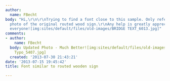 ```yaml
---
author:
  name: FBecht
body: "Hi,\r\n\r\nTrying to find a font close to this sample. Only reference os a
  photo of the original routed wood sign.\r\nAny help is greatly appreciated.\r\n\r\nThanks
  everyone![img:sites/default/files/old-images/BRIDGE TEXT_6013.jpg]"
comments:
- author:
    name: FBecht
  body: Updated Photo - Much Better![img:sites/default/files/old-images/Sign-Park
    Typo_5407.jpg]
  created: '2013-07-30 21:43:21'
date: '2013-07-15 19:45:42'
title: Font similar to routed wooden sign

---
```

